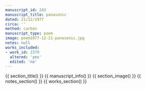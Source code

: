 ```yaml
---
manuscript_id: 243
manuscript_title: panasonic
dated: 21/12/1977
circa: ''
method: carbon
manuscript_type: poem
image: poem1977-12-21-panasonic.jpg
notes: null
works_included:
- work_id: 2379
  altered: 'yes'
  edited: 'no'
---
```


{{ section_title() }}
{{ manuscript_info() }}
{{ section_image() }}
{{ notes_section() }}
{{ works_section() }}
